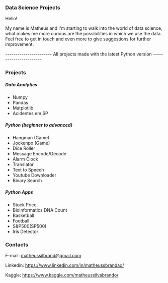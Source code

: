 ### Data Science Projects

Hello!

My name is Matheus and I'm starting to walk into the world of data science, what makes me more curious are the possibilities in which we use the data. Feel free to get in touch and even more to give suggestions for further improvement.

-----------------------  All projects made with the latest Python version   -----------------------

### Projects

##### Data Analytics
- Numpy
- Pandas
- Matplotlib
- Acidentes em SP

##### Python (beginner to advanced)
- Hangman (Game)
- Jockenpo (Game)
- Dice Roller
- Message Encode/Decode
- Alarm Clock
- Translator
- Text to Speech
- Youtube Downloader
- Binary Search

##### Python Apps
- Stock Price
- Bioinformatics DNA Count 
- Basketball
- Football
- S&P500(SP500)
- Iris Detector



### Contacts

E-mail: matheussilbrand@gmail.com

Linkedin: https://www.linkedin.com/in/matheussbrandao/

Kaggle: https://www.kaggle.com/matheussilvabrando/
